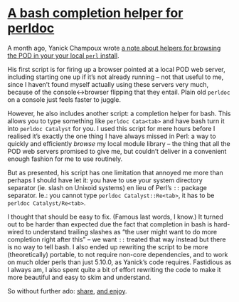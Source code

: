 # [A bash completion helper for perldoc](http://blogs.perl.org/users/aristotle/2010/02/a-bash-completion-helper-for-perldoc.html)

A month ago, Yanick Champoux wrote [a note about helpers for browsing the POD in your your local `perl` install](http://babyl.dyndns.org/techblog/2010/01/local-pod-browsing-using-podpomweb-via-the-cli.html "Yanick Champoux: Local POD browsing: using Pod::POM::Web via the CLI").

His first script is for firing up a browser pointed at a local POD web server, including starting one up if it’s not already running – not that useful to me, since I haven’t found myself actually using these servers very much, because of the console↔browser flipping that they entail. Plain old `perldoc` on a console just feels faster to juggle.

However, he also includes another script: a completion helper for bash. This allows you to type something like `perldoc Cata<tab>` and have bash turn it into `perldoc Catalyst` for you. I used this script for mere hours before I realised it’s exactly the one thing I have always missed in Perl: a way to quickly and efficiently *browse* my local module library – the thing that all the POD web servers promised to give me, but couldn’t deliver in a convenient enough fashion for me to use routinely.

But as presented, his script has one limitation that annoyed me more than perhaps I should have let it: you have to use your system directory separator (ie. slash on Unixoid systems) en lieu of Perl’s `::` package separator. Ie.: you cannot type `perldoc Catalyst::Re<tab>`, it has to be `perldoc Catalyst/Re<tab>`.

I thought that should be easy to fix. (Famous last words, I know.) It turned out to be harder than expected due the fact that completion in bash is hard-wired to understand trailing slashes as “the user might want to do more completion right after this” – we want `::` treated that way instead but there is no way to tell bash. I also ended up rewriting the script to be more (theoretically) portable, to not require non-core dependencies, and to work on much older perls than just 5.10.0, as Yanick’s code requires. Fastidious as I always am, I also spent quite a bit of effort rewriting the code to make it more beautiful and easy to skim and understand.

So without further ado: [share](http://github.com/ap/perldoc-complete "perldoc-complete repository"), [and enjoy](http://github.com/ap/perldoc-complete/raw/master/perldoc-complete).
